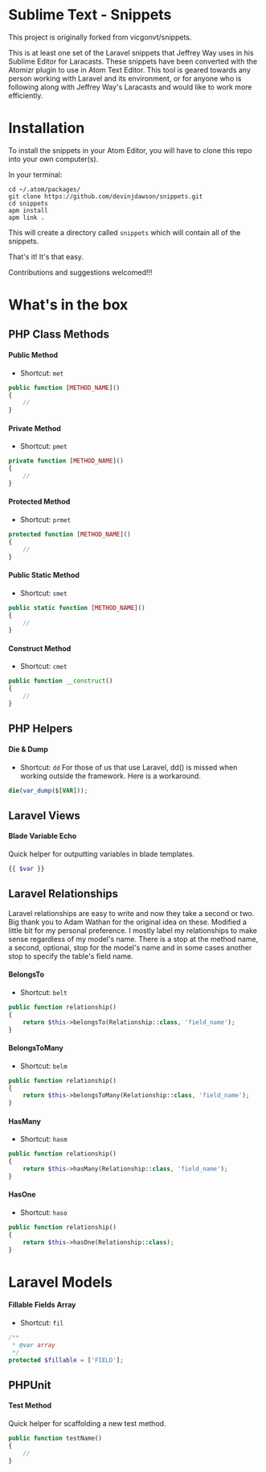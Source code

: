 # Sublime Text - Snippets  
This project is originally forked from vicgonvt/snippets.    

This is at least one set of the Laravel snippets that Jeffrey Way uses in his Sublime Editor for Laracasts. These snippets have been converted with the Atomizr plugin to use in Atom Text Editor. This tool is geared towards any person working with Laravel and its environment, or for anyone who is following along with Jeffrey Way's Laracasts and would like to work more efficiently.

# Installation  
To install the snippets in your Atom Editor, you will have to clone this repo into your own computer(s).  

In your terminal:  
```
cd ~/.atom/packages/
git clone https://github.com/devinjdawson/snippets.git
cd snippets
apm install
apm link .
```

This will create a directory called `snippets` which will contain all of the snippets.

That's it! It's that easy.

Contributions and suggestions welcomed!!!


# What's in the box

## PHP Class Methods

#### Public Method
+ Shortcut: `met`

```php
public function [METHOD_NAME]()
{
    //
}
```

#### Private Method
+ Shortcut: `pmet`

```php
private function [METHOD_NAME]()
{
    //
}
```

#### Protected Method
+ Shortcut: `prmet`

```php
protected function [METHOD_NAME]()
{
    //
}
```

#### Public Static Method
+ Shortcut: `smet`

```php
public static function [METHOD_NAME]()
{
    //
}
```

#### Construct Method
+ Shortcut: `cmet`

```php
public function __construct()
{
    //
}
```

## PHP Helpers

#### Die & Dump
+ Shortcut: `dd`
For those of us that use Laravel, dd() is missed when working outside the framework. Here is a workaround.

```php
die(var_dump($[VAR]));
```

## Laravel Views

#### Blade Variable Echo

Quick helper for outputting variables in blade templates.

```php
{{ $var }}
```

## Laravel Relationships

Laravel relationships are easy to write and now they take a second or two. Big thank you to Adam Wathan for the original idea on these. Modified a little bit for my personal preference. I mostly label my relationships to make sense regardless of my model's name. There is a stop at the method name, a second, optional, stop for the model's name and in some cases another stop to specify the table's field name.

#### BelongsTo
+ Shortcut: `belt`

```php
public function relationship()
{
    return $this->belongsTo(Relationship::class, 'field_name');
}
```

#### BelongsToMany
+ Shortcut: `belm`

```php
public function relationship()
{
    return $this->belongsToMany(Relationship::class, 'field_name');
}
```

#### HasMany
+ Shortcut: `hasm`

```php
public function relationship()
{
    return $this->hasMany(Relationship::class, 'field_name');
}
```

#### HasOne
+ Shortcut: `haso`

```php
public function relationship()
{
    return $this->hasOne(Relationship::class);
}
```

# Laravel Models

#### Fillable Fields Array
+ Shortcut: `fil`

```php
/**
 * @var array
 */
protected $fillable = ['FIELD'];

```

## PHPUnit

#### Test Method

Quick helper for scaffolding a new test method.

```php
public function testName()
{
    //
}
```
